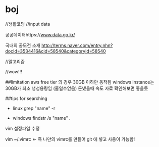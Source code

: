 # boj

//생활코딩
//input data

공공데이터https://www.data.go.kr/

국내외 공모전 소개 http://terms.naver.com/entry.nhn?docId=3534416&cid=58540&categoryId=58540


//알고리즘



//wow!!!


##limitation
aws free tier 의 경우 30GB 이하만 동작됨
windows instance는 30GB가 최소 생성용량임 (줄일수없음)
돈냈을때 속도 자료 확인해보면 좋을듯

##tips for searching

* linux
grep "name" -r

* windows
findstr /s "name" *.*



vim 설정파일 수정

vim ~/.vimrc <- 즉 나만의 vimrc를 만들어 git 에 넣고 사용이 가능함!
